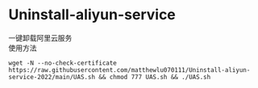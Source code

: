 # Uninstall-aliyun-service
一键卸载阿里云服务
<br>
使用方法
```
wget -N --no-check-certificate https://raw.githubusercontent.com/matthewlu070111/Uninstall-aliyun-service-2022/main/UAS.sh && chmod 777 UAS.sh && ./UAS.sh
```
